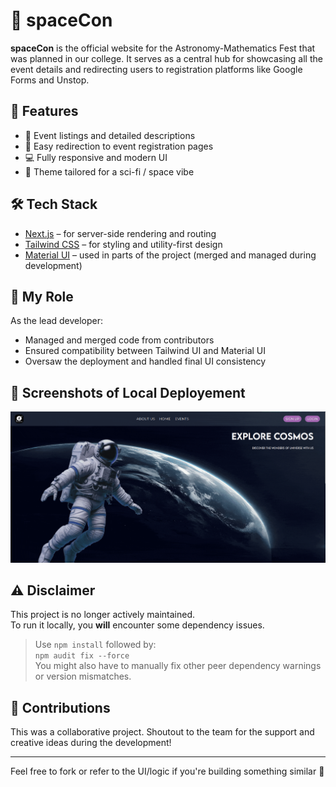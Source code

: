 
# 🚀 spaceCon

**spaceCon** is the official website for the Astronomy-Mathematics Fest that was planned in our college. It serves as a central hub for showcasing all the event details and redirecting users to registration platforms like Google Forms and Unstop.

## 🌟 Features

- 🧭 Event listings and detailed descriptions  
- 🔗 Easy redirection to event registration pages  
- 💻 Fully responsive and modern UI  
- 🌙 Theme tailored for a sci-fi / space vibe  

## 🛠 Tech Stack

- [Next.js](https://nextjs.org/) – for server-side rendering and routing  
- [Tailwind CSS](https://tailwindcss.com/) – for styling and utility-first design  
- [Material UI](https://mui.com/) – used in parts of the project (merged and managed during development)

## 🧩 My Role

As the lead developer:
- Managed and merged code from contributors
- Ensured compatibility between Tailwind UI and Material UI
- Oversaw the deployment and handled final UI consistency

## 📸 Screenshots of Local Deployement

<p align="center">
  <img src="./ppt.gif" alt="Landing Page" width="750"/>
</p>

## ⚠️ Disclaimer

This project is no longer actively maintained.  
To run it locally, you **will** encounter some dependency issues.

> Use `npm install` followed by:  
> `npm audit fix --force`  
> You might also have to manually fix other peer dependency warnings or version mismatches.

## 🤝 Contributions

This was a collaborative project. Shoutout to the team for the support and creative ideas during the development!

---

Feel free to fork or refer to the UI/logic if you're building something similar 🌌
